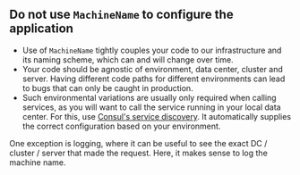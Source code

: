 ## Do not use `MachineName` to configure the application


- Use of `MachineName` tightly couples your code to our infrastructure and its naming scheme, which can and will change over time.
- Your code should be agnostic of environment, data center, cluster and server. Having different code paths for different environments can lead to bugs that can only be caught in production.
- Such environmental variations are usually only required when calling services, as you will want to call the service running in your local data center. For this, use [Consul's service discovery](service-discovery.md). It automatically supplies the correct configuration based on your environment.

One exception is logging, where it can be useful to see the exact DC / cluster / server that made the request. Here, it makes sense to log the machine name.